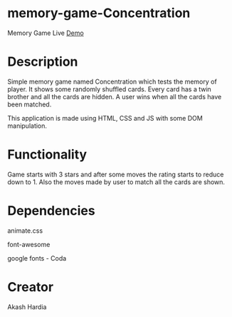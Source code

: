 # memory-game-Concentration
Memory Game
Live [Demo](https://htmlpreview.github.io/?https://github.com/akashhardia/memory-game-Concentration/blob/master/index.html)

# Description
Simple memory game named Concentration which tests the memory of player.
It shows some randomly shuffled cards.
Every card has a twin brother and all the cards are hidden.
A user wins when all the cards have been matched.

This application is made using HTML, CSS and JS with some DOM manipulation.

# Functionality
Game starts with 3 stars and after some moves the rating starts to reduce down to 1.
Also the moves made by user to match all the cards are shown.


# Dependencies
animate.css

font-awesome

google fonts - Coda

# Creator
Akash Hardia